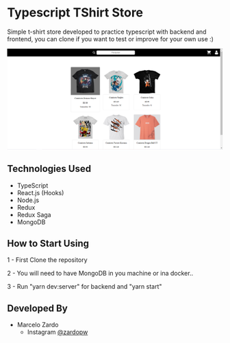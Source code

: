 # Typescript TShirt Store

Simple t-shirt store developed to practice typescript with backend and frontend, you can clone if you want to test or improve for your own use :)

![Preview Main](/frontend/exampleImages/main-page.png)

## Technologies Used

- TypeScript
- React.js (Hooks)
- Node.js
- Redux
- Redux Saga
- MongoDB

## How to Start Using

1 - First Clone the repository

2 - You will need to have MongoDB in you machine or ina docker..

3 - Run "yarn dev:server" for backend and "yarn start"

## Developed By

* Marcelo Zardo
	* Instagram [@zardopw](https://www.instagram.com/zardopw/)
